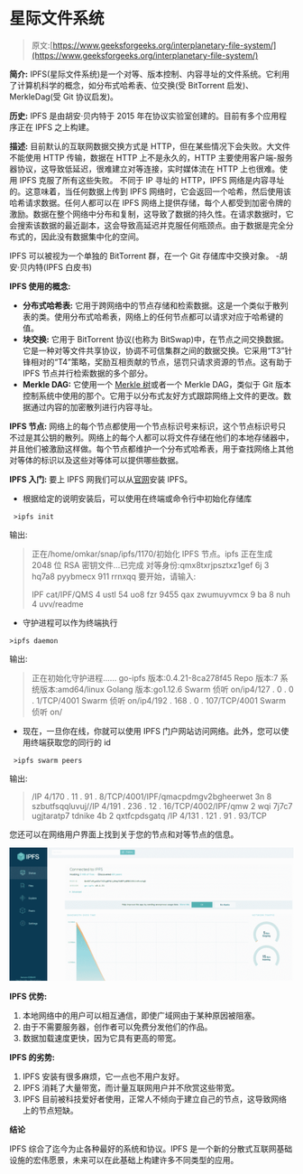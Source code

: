 # 星际文件系统

> 原文:[https://www.geeksforgeeks.org/interplanetary-file-system/](https://www.geeksforgeeks.org/interplanetary-file-system/)

**简介:**
IPFS(星际文件系统)是一个对等、版本控制、内容寻址的文件系统。它利用了计算机科学的概念，如分布式哈希表、位交换(受 BitTorrent 启发)、MerkleDag(受 Git 协议启发)。

**历史:**
IPFS 是由胡安·贝内特于 2015 年在协议实验室创建的。目前有多个应用程序正在 IPFS 之上构建。

**描述:**
目前默认的互联网数据交换方式是 HTTP，但在某些情况下会失败。大文件不能使用 HTTP 传输，数据在 HTTP 上不是永久的，HTTP 主要使用客户端-服务器协议，这导致低延迟，很难建立对等连接，实时媒体流在 HTTP 上也很难。使用 IPFS 克服了所有这些失败。
不同于 IP 寻址的 HTTP，IPFS 网络是内容寻址的。这意味着，当任何数据上传到 IPFS 网络时，它会返回一个哈希，然后使用该哈希请求数据。任何人都可以在 IPFS 网络上提供存储，每个人都受到加密令牌的激励。数据在整个网络中分布和复制，这导致了数据的持久性。在请求数据时，它会搜索该数据的最近副本，这会导致高延迟并克服任何瓶颈点。由于数据是完全分布式的，因此没有数据集中化的空间。

IPFS 可以被视为一个单独的 BitTorrent 群，在一个 Git 存储库中交换对象。
-胡安·贝内特(IPFS 白皮书)

**IPFS 使用的概念:**

*   **分布式哈希表:**
    它用于跨网络中的节点存储和检索数据。这是一个类似于散列表的类。使用分布式哈希表，网络上的任何节点都可以请求对应于哈希键的值。
*   **块交换:**
    它用于 BitTorrent 协议(也称为 BitSwap)中，在节点之间交换数据。它是一种对等文件共享协议，协调不可信集群之间的数据交换。它采用“T3”针锋相对的“T4”策略，奖励互相贡献的节点，惩罚只请求资源的节点。这有助于 IPFS 节点并行检索数据的多个部分。
*   **Merkle DAG:**
    它使用一个 [Merkle 树](https://www.geeksforgeeks.org/introduction-to-merkle-tree/)或者一个 Merkle DAG，类似于 Git 版本控制系统中使用的那个。它用于以分布式友好方式跟踪网络上文件的更改。数据通过内容的加密散列进行内容寻址。

**IPFS 节点:**
网络上的每个节点都使用一个节点标识号来标识，这个节点标识号只不过是其公钥的散列。网络上的每个人都可以将文件存储在他们的本地存储器中，并且他们被激励这样做。每个节点都维护一个分布式哈希表，用于查找网络上其他对等体的标识以及这些对等体可以提供哪些数据。

**IPFS 入门:**
要上 IPFS 网我们可以从[官网](https://ipfs.io/ipfs/QmeQT76CZLBhSxsLfSMyQjKn74UZski4iQSq9bW7YZy6x8/docs/install/)安装 IPFS。

*   根据给定的说明安装后，可以使用在终端或命令行中初始化存储库

```
 >ipfs init
```

输出:

> 正在/home/omkar/snap/ipfs/1170/初始化 IPFS 节点。ipfs
> 正在生成 2048 位 RSA 密钥文件…已完成
> 对等身份:qmx8txrjpsztxz1gef 6j 3 hq7a8 pyybmecx 911 rrnxqq
> 要开始，请输入:
> 
> IPF cat/IPF/QMS 4 ustl 54 uo8 fzr 9455 qax zwumuyvmcx 9 ba 8 nuh 4 uvv/readme

*   守护进程可以作为终端执行

```
>ipfs daemon
```

输出:

> 正在初始化守护进程……
> go-ipfs 版本:0.4.21-8ca278f45
> Repo 版本:7
> 系统版本:amd64/linux
> Golang 版本:go1.12.6
> Swarm 侦听 on/ip4/127 . 0 . 0 . 1/TCP/4001
> Swarm 侦听 on/ip4/192 . 168 . 0 . 107/TCP/4001
> Swarm 侦听 on/

*   现在，一旦你在线，你就可以使用 IPFS 门户网站访问网络。此外，您可以使用终端获取您的同行的 id

```
 >ipfs swarm peers
```

输出:

> /IP 4/170 . 11 . 91 . 8/TCP/4001/IPF/qmacpdmgv2bgheerwet 3n 8 szbutfsqqluvuj//IP 4/191 . 236 . 12 . 16/TCP/4002/IPF/qmw 2 wqi 7j7c7 ugjtaratp7 tdnike 4b 2 qxtfcpdsgatq
> /IP 4/131 . 121 . 91 . 93/TCP

您还可以在网络用户界面上找到关于您的节点和对等节点的信息。

![](img/9bc4b01fb470fbc1d7fae95e9d2b6333.png)

**IPFS 优势:**

1.  本地网络中的用户可以相互通信，即使广域网由于某种原因被阻塞。
2.  由于不需要服务器，创作者可以免费分发他们的作品。
3.  数据加载速度更快，因为它具有更高的带宽。

**IPFS 的劣势:**

1.  IPFS 安装有很多麻烦，它一点也不用户友好。
2.  IPFS 消耗了大量带宽，而计量互联网用户并不欣赏这些带宽。
3.  IPFS 目前被科技爱好者使用，正常人不倾向于建立自己的节点，这导致网络上的节点短缺。

**结论**

IPFS 综合了迄今为止各种最好的系统和协议。IPFS 是一个新的分散式互联网基础设施的宏伟愿景，未来可以在此基础上构建许多不同类型的应用。